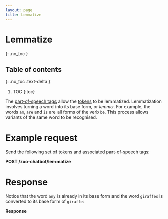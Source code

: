 ```yaml
---
layout: page
title: Lemmatize
---
```


# Lemmatize
{: .no_toc }

## Table of contents
{: .no_toc .text-delta }

1. TOC
{:toc}

The [part-of-speech tags](#tutorial/tag-parts-of-speech.adoc) allow the
[tokens](#tutorial/tokenize.adoc) to be lemmatized. Lemmatization
involves turning a word into its base form, or *lemma*. For example, the
words `am`, `are` and `is` are all forms of the verb `be`. This process
allows variants of the same word to be recognised.

# Example request

Send the following set of tokens and associated part-of-speech tags:

**POST /zoo-chatbot/lemmatize**

# Response

Notice that the word `any` is already in its base form and the word
`giraffes` is converted to its base form of `giraffe`:

**Response**
